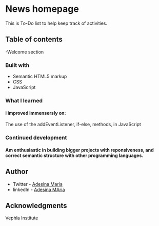 
# News homepage

This is To-Do list to help keep track of activities. 

## Table of contents
  -Welcome section

### Built with

- Semantic HTML5 markup
- CSS 
- JavaScript

### What I learned

#### i improved immensersly on:
The use of the addEventListener, if-else, methods, in JavaScript

### Continued development

#### Am enthusiastic in building bigger projects with reponsiveness, and correct semantic structure with other programming languages.

## Author

- Twitter - [Adesina Maria](https://x.com/Omolomar?t=hhudE)
- linkedIn - [Adesina MAria](https://www.linkedin.com/in/maria-adesina-04291223a)

## Acknowledgments

Vephla Institute
